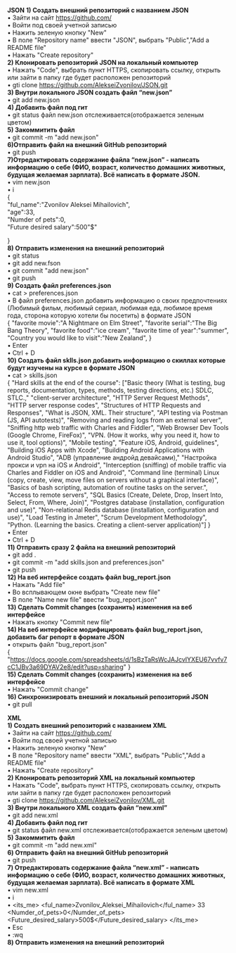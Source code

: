 **JSON**
**1) Создать внешний репозиторий c названием JSON**      
• Зайти на сайт https://github.com/               
• Войти под своей учетной записью         
• Нажить зеленую кнопку "New"         
• В поле "Repository name" ввести "JSON", выбрать "Public","Add a README file"          
• Нажать "Create repository"            
**2) Клонировать репозиторий JSON на локальный компьютер**             
• Нажать "Code", выбрать пункт HTTPS, скопировать ссылку, открыть или зайти в папку где будет расположен репозиторий                 
• gti clone https://github.com/AlekseiZvonilov/JSON.git              
**3) Внутри локального JSON создать файл “new.json”**              
• git add new.json    
**4) Добавить файл под гит**                      
• git status файл new.json отслеживается(отображается зеленым цветом)               
**5) Закоммитить файл**        
• git commit -m "add new.json"     
**6)Отправить файл на внешний GitHub репозиторий**     
• git push      
**7)Отредактировать содержание файла “new.json” - написать информацию о себе (ФИО, возраст, количество домашних животных, будущая желаемая зарплата). Всё написать в формате JSON.**      
• vim new.json     
•  i      
{         
        "ful_name":"Zvonilov Aleksei Mihailovich",         
        "age":33,         
        "Numder of pets":0,        
        "Future desired salary":500"$"         
                
}            
**8) Отправить изменения на внешний репозиторий**      
• git status   
• git add new.fson     
• git commit "add new.json"   
• git push    
**9) Создать файл preferences.json**    
• cat > preferences.json    
• В файл preferences.json добавить информацию о своих предпочтениях (Любимый фильм, любимый сериал, любимая еда, любимое время года, сторона которую хотели бы посетить) в формате JSON     
{     "favorite movie":"A Nightmare on Elm Street",
      "favorite serial":"The Big Bang Theory",
      "favorite food":"ice cream",
      "favorite time of year":"summer",
      "Country you would like to visit":"New Zealand",
      }    
• Enter    
• Ctrl + D                
**10) Создать файл sklls.json добавить информацию о скиллах которые будут изучены на курсе в формате JSON**          
• cat > skills.json     
{ 
"Hard skills at the end of the course":
["Basic theory (What is testing, bug reports, documentation, types, methods, testing directions, etc.) SDLC, STLC.,"
"client-server architecture",
"HTTP Server Request Methods",
"HTTP server response codes",
"Structures of HTTP Requests and Responses",
"What is JSON, XML. Their structure",
"API testing via Postman (JS, API autotests)",
"Removing and reading logs from an external server",
"Sniffing http web traffic with Charles and Fiddler",
"Web Browser Dev Tools (Google Chrome, FireFox)",
"VPN. (How it works, why you need it, how to use it, tool options)",
"Mobile testing",
"Feature iOS, Android, guidelines",
"Building iOS Apps with Xcode",
"Building Android Applications with Android Studio",
"ADB (управление андройд девайсами),"
"Настройка прокси и vpn на iOS и Android",
"Interception (sniffing) of mobile traffic via Charles and Fiddler on iOS and Android",
"Command line (terminal) Linux (copy, create, view, move files on servers without a graphical interface)",
"Basics of bash scripting, automation of routine tasks on the server.",
"Access to remote servers",
"SQL Basics (Create, Delete, Drop, Insert Into, Select, From, Where, Join)",
"Postgres database (installation, configuration and use)",
"Non-relational Redis database (installation, configuration and use)",
"Load Testing in Jmeter",
"Scrum Development Methodology",
"Python. (Learning the basics. Creating a client-server application)"]
}    
• Enter    
• Ctrl + D    
**11) Отправить сразу 2 файла на внешний репозиторий**     
• git add .     
• git commit -m "add skills.json and preferences.json"     
• git push    
**12) На веб интерфейсе создать файл bug_report.json**     
• Нажать "Add file"   
• Во всплывающем окне выбрать "Create new file"    
• В поле "Name new file" ввести "bug_report.json"    
**13) Сделать Commit changes (сохранить) изменения на веб интерфейсе**     
• Нажать кнопку "Commit new file"    
**14) На веб интерфейсе модифицировать файл bug_report.json, добавить баг репорт в формате JSON**    
• открыть файл "bug_report.json"   
{ 
  "https://docs.google.com/spreadsheets/d/1sBzTaRsWcJAJcvIYXEU67vvfv7cC1JBv3a69DYAV2e8/edit?usp=sharing"
}     
**15) Сделать Commit changes (сохранить) изменения на веб интерфейсе**     
• Нажать "Commit change"     
**16) Синхронизировать внешний и локальный репозиторий JSON**    
• git pull     
     
**XML**    
**1) Создать внешний репозиторий c названием XML**    
• Зайти на сайт https://github.com/    
• Войти под своей учетной записью    
• Нажить зеленую кнопку "New"    
• В поле "Repository name" ввести "XML", выбрать "Public","Add a README file"    
• Нажать "Create repository"    
**2) Клонировать репозиторий XML на локальный компьютер**    
• Нажать "Code", выбрать пункт HTTPS, скопировать ссылку, открыть или зайти в папку где будет расположен репозиторий         
• gti clone https://github.com/AlekseiZvonilov/XML.git      
**3) Внутри локального XML создать файл “new.xml”**     
• git add new.xml    
**4) Добавить файл под гит**     
• git status файл new.xml отслеживается(отображается зеленым цветом)     
**5) Закоммитить файл**    
• git commit -m "add new.xml"        
**6) Отправить файл на внешний GitHub репозиторий**         
• git push   
**7) Отредактировать содержание файла “new.xml” - написать информацию о себе (ФИО, возраст, количество домашних животных, будущая желаемая зарплата). Всё написать в формате XML**    
• vim new.xml     
• i         
• <its_me>
         <ful_name>Zvonilov_Aleksei_Mihailovich</ful_name>
        <age>33</age>
        <Numder_of_pets>0</Numder_of_pets>
        <Future_desired_salary>500$</Future_desired_salary>
  </its_me>        
• Esc           
• :wq        
**8) Отправить изменения на внешний репозиторий**              
     












